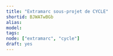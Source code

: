```yaml
---
title: "Extramarc sous-projet de CYCLE"
shortid: BJWATwBGb
alias:
model:
tags:
node: ["extramarc", "cycle"]
draft: yes
---
```

